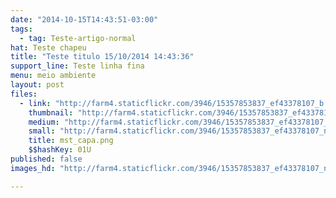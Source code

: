 ```yaml
---
date: "2014-10-15T14:43:51-03:00"
tags:
  - tag: Teste-artigo-normal
hat: Teste chapeu
title: "Teste titulo 15/10/2014 14:43:36"
support_line: Teste linha fina
menu: meio ambiente
layout: post
files:
  - link: "http://farm4.staticflickr.com/3946/15357853837_ef43378107_b.jpg"
    thumbnail: "http://farm4.staticflickr.com/3946/15357853837_ef43378107_t.jpg"
    medium: "http://farm4.staticflickr.com/3946/15357853837_ef43378107_z.jpg"
    small: "http://farm4.staticflickr.com/3946/15357853837_ef43378107_n.jpg"
    title: mst_capa.png
    $$hashKey: 01U
published: false
images_hd: "http://farm4.staticflickr.com/3946/15357853837_ef43378107_n.jpg"

---
```

